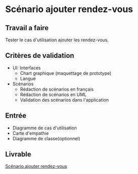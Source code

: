 # Scénario ajouter rendez-vous

## Travail a faire
Tester le cas d'utilisation ajouter les rendez-vous.

## Critères de validation
- UI: Interfaces
  - Chart graphique (maquettage de prototype)
  - Langue
- Scénarios
  - Rédaction de scénarios en français
  - Rédaction de scénarios en UML
  - Validation des scénarios dans l'application
 ## Entrée
- Diagramme de cas d'utilisation
- Carte d'empathie
- Diagramme de classe(optionnel)
## Livrable

[Scénario ajouter rendez-vous](https://docs.google.com/presentation/d/1kMBm9piDxl0KFJjdV537nE7XUjuuNi4q/edit?usp=sharing&ouid=109910539235530474628&rtpof=true&sd=true)
